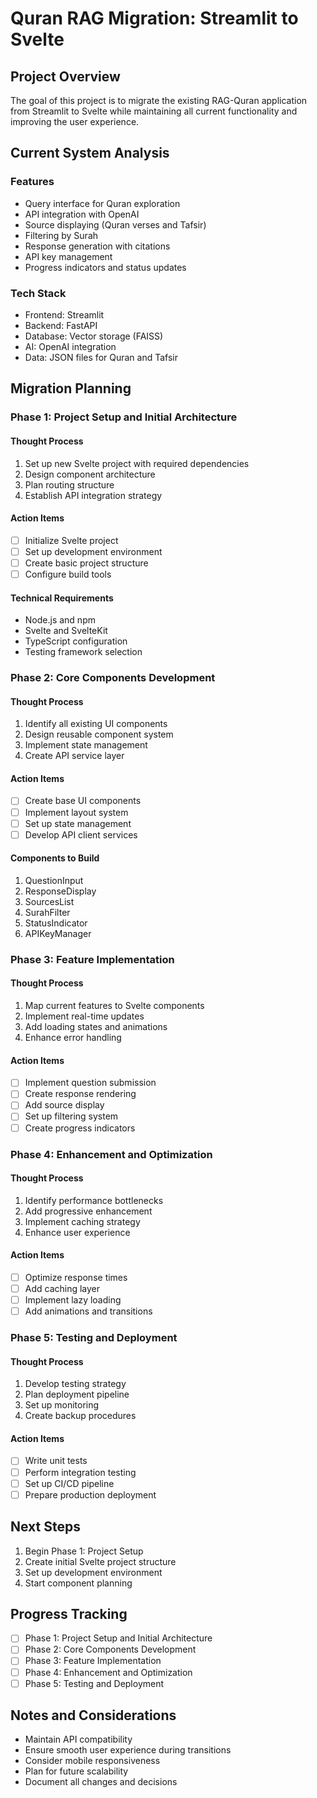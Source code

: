 # Quran RAG Migration: Streamlit to Svelte

## Project Overview
The goal of this project is to migrate the existing RAG-Quran application from Streamlit to Svelte while maintaining all current functionality and improving the user experience.

## Current System Analysis
### Features
- Query interface for Quran exploration
- API integration with OpenAI
- Source displaying (Quran verses and Tafsir)
- Filtering by Surah
- Response generation with citations
- API key management
- Progress indicators and status updates

### Tech Stack
- Frontend: Streamlit
- Backend: FastAPI
- Database: Vector storage (FAISS)
- AI: OpenAI integration
- Data: JSON files for Quran and Tafsir

## Migration Planning

### Phase 1: Project Setup and Initial Architecture
#### Thought Process
1. Set up new Svelte project with required dependencies
2. Design component architecture
3. Plan routing structure
4. Establish API integration strategy

#### Action Items
- [ ] Initialize Svelte project
- [ ] Set up development environment
- [ ] Create basic project structure
- [ ] Configure build tools

#### Technical Requirements
- Node.js and npm
- Svelte and SvelteKit
- TypeScript configuration
- Testing framework selection

### Phase 2: Core Components Development
#### Thought Process
1. Identify all existing UI components
2. Design reusable component system
3. Implement state management
4. Create API service layer

#### Action Items
- [ ] Create base UI components
- [ ] Implement layout system
- [ ] Set up state management
- [ ] Develop API client services

#### Components to Build
1. QuestionInput
2. ResponseDisplay
3. SourcesList
4. SurahFilter
5. StatusIndicator
6. APIKeyManager

### Phase 3: Feature Implementation
#### Thought Process
1. Map current features to Svelte components
2. Implement real-time updates
3. Add loading states and animations
4. Enhance error handling

#### Action Items
- [ ] Implement question submission
- [ ] Create response rendering
- [ ] Add source display
- [ ] Set up filtering system
- [ ] Create progress indicators

### Phase 4: Enhancement and Optimization
#### Thought Process
1. Identify performance bottlenecks
2. Add progressive enhancement
3. Implement caching strategy
4. Enhance user experience

#### Action Items
- [ ] Optimize response times
- [ ] Add caching layer
- [ ] Implement lazy loading
- [ ] Add animations and transitions

### Phase 5: Testing and Deployment
#### Thought Process
1. Develop testing strategy
2. Plan deployment pipeline
3. Set up monitoring
4. Create backup procedures

#### Action Items
- [ ] Write unit tests
- [ ] Perform integration testing
- [ ] Set up CI/CD pipeline
- [ ] Prepare production deployment

## Next Steps
1. Begin Phase 1: Project Setup
2. Create initial Svelte project structure
3. Set up development environment
4. Start component planning

## Progress Tracking
- [ ] Phase 1: Project Setup and Initial Architecture
- [ ] Phase 2: Core Components Development
- [ ] Phase 3: Feature Implementation
- [ ] Phase 4: Enhancement and Optimization
- [ ] Phase 5: Testing and Deployment

## Notes and Considerations
- Maintain API compatibility
- Ensure smooth user experience during transitions
- Consider mobile responsiveness
- Plan for future scalability
- Document all changes and decisions
